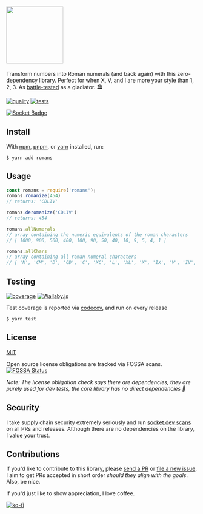 <h1><a href="https://github.com/qbunt/romans" target="_blank"><img width="150" src="logo.png"></a></h1>

Transform numbers into Roman numerals (and back again) with this zero-dependency library. Perfect for when X, V, and I are more your style than 1, 2, 3. As [battle-tested](https://app.codecov.io/gh/qbunt/romans) as a gladiator. 🏛️

[![quality](https://api.codacy.com/project/badge/Grade/3642e8e1b1b940ce8faa04bb7083f0fb)](https://app.codacy.com/app/qbunt/romans?utm_source=github.com&utm_medium=referral&utm_content=qbunt/romans&utm_campaign=Badge_Grade_Dashboard)
[![tests](https://github.com/qbunt/romans/actions/workflows/nodejs.yml/badge.svg)](https://github.com/qbunt/romans/actions/workflows/nodejs.yml)

[![Socket Badge](https://socket.dev/api/badge/npm/package/romans/2.0.18)](https://socket.dev/npm/package/romans/overview/2.0.18)

## Install
With [npm](https://docs.npmjs.com/downloading-and-installing-node-js-and-npm), [pnpm](https://pnpm.io/), or [yarn](https://yarnpkg.com/) installed, run:

```shell
$ yarn add romans
```    

## Usage

```js
const romans = require('romans');
romans.romanize(454)
// returns: 'CDLIV'

romans.deromanize('CDLIV')
// returns: 454

romans.allNumerals
// array containing the numeric equivalents of the roman characters
// [ 1000, 900, 500, 400, 100, 90, 50, 40, 10, 9, 5, 4, 1 ]

romans.allChars
// array containing all roman numeral characters
// [ 'M', 'CM', 'D', 'CD', 'C', 'XC', 'L', 'XL', 'X', 'IX', 'V', 'IV', 'I' ]

```
## Testing
[![coverage](https://codecov.io/gh/qbunt/romans/branch/master/graph/badge.svg?token=kD6QSvKfTe)](https://codecov.io/gh/qbunt/romans)
[![Wallaby.js](https://img.shields.io/badge/wallaby.js-powered-blue.svg?style=flat&logo=github)](https://wallabyjs.com/oss/)

Test coverage is reported via [codecov](https://codecov.io/gh/qbunt/romans), and run on every release

```shell
$ yarn test
```

## License
[MIT](./LICENSE)

Open source license obligations are tracked via FOSSA scans.
[![FOSSA Status](https://app.fossa.com/api/projects/git%2Bgithub.com%2Fqbunt%2Fromans.svg?type=large)](https://app.fossa.com/projects/git%2Bgithub.com%2Fqbunt%2Fromans?ref=badge_large)

_Note: The license obligation check says there are dependencies, they are purely used for dev tests, the core library has no direct dependencies 💪_

## Security
I take supply chain security extremely seriously and run [socket.dev scans](https://socket.dev/npm/package/romans/overview/) on all PRs and releases. Although there are no dependencies on the library, I value your trust.

## Contributions
If you'd like to contribute to this library, please [send a PR](https://github.com/qbunt/romans/pulls) or [file a new issue](https://github.com/qbunt/romans/issues). I aim to get PRs accepted in short order *should they align with the goals*. Also, be nice. 

If you'd just like to show appreciation, I love coffee.

[![ko-fi](https://ko-fi.com/img/githubbutton_sm.svg)](https://ko-fi.com/D1D0BTCUA)

